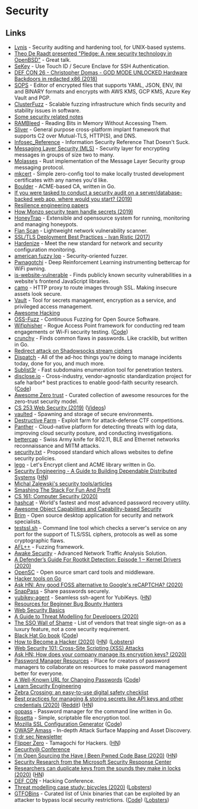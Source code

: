 # Security

## Links

- [Lynis](https://github.com/CISOfy/lynis) - Security auditing and hardening tool, for UNIX-based systems.
- [Theo De Raadt presented "Pledge: A new security technology in OpenBSD"](https://www.youtube.com/watch?v=F_7S1eqKsFk) - Great talk.
- [SeKey](https://github.com/ntrippar/sekey) - Use Touch ID / Secure Enclave for SSH Authentication.
- [DEF CON 26 - Christopher Domas - GOD MODE UNLOCKED Hardware Backdoors in redacted x86 (2018)](https://www.youtube.com/watch?v=jmTwlEh8L7g)
- [SOPS](https://github.com/mozilla/sops) - Editor of encrypted files that supports YAML, JSON, ENV, INI and BINARY formats and encrypts with AWS KMS, GCP KMS, Azure Key Vault and PGP.
- [ClusterFuzz](https://github.com/google/clusterfuzz) - Scalable fuzzing infrastructure which finds security and stability issues in software.
- [Some security related notes](https://github.com/jaybosamiya/security-notes)
- [RAMBleed](https://rambleed.com/) - Reading Bits in Memory Without Accessing Them.
- [Sliver](https://github.com/BishopFox/sliver) - General purpose cross-platform implant framework that supports C2 over Mutual-TLS, HTTP(S), and DNS.
- [Infosec_Reference](https://github.com/rmusser01/Infosec_Reference) - Information Security Reference That Doesn't Suck.
- [Messaging Layer Security (MLS)](https://messaginglayersecurity.rocks/) - Security layer for encrypting messages in groups of size two to many.
- [Molasses](https://github.com/trailofbits/molasses) - Rust implementation of the Message Layer Security group messaging protocol.
- [mkcert](https://github.com/FiloSottile/mkcert) - Simple zero-config tool to make locally trusted development certificates with any names you'd like.
- [Boulder](https://github.com/letsencrypt/boulder) - ACME-based CA, written in Go.
- [If you were tasked to conduct a security audit on a server/database-backed web app, where would you start? (2019)](https://dev.to/ben/if-you-were-tasked-to-conduct-a-security-audit-on-a-server-database-backed-web-app-where-would-you-start-573o)
- [Resilience engineering papers](https://github.com/lorin/resilience-engineering)
- [How Monzo security team handle secrets (2019)](https://monzo.com/blog/2019/10/11/how-our-security-team-handle-secrets)
- [HoneyTrap](https://github.com/honeytrap/honeytrap) - Extensible and opensource system for running, monitoring and managing honeypots.
- [Flan Scan](https://github.com/cloudflare/flan) - Lightweight network vulnerability scanner.
- [SSL/TLS Deployment Best Practices - Ivan Ristic (2017)](https://www.youtube.com/watch?v=AYNtH7JMlAQ)
- [Hardenize](https://www.hardenize.com/) - Meet the new standard for network and security configuration monitoring.
- [american fuzzy lop](https://github.com/google/AFL) - Security-oriented fuzzer.
- [Pwnagotchi](https://github.com/evilsocket/pwnagotchi) - Deep Reinforcement Learning instrumenting bettercap for WiFi pwning.
- [is-website-vulnerable](https://github.com/lirantal/is-website-vulnerable) - Finds publicly known security vulnerabilities in a website's frontend JavaScript libraries.
- [camo](https://github.com/atmos/camo) - HTTP proxy to route images through SSL. Making insecure assets look secure.
- [Vault](https://github.com/hashicorp/vault) - Tool for secrets management, encryption as a service, and privileged access management.
- [Awesome Hacking](https://github.com/Hack-with-Github/Awesome-Hacking)
- [OSS-Fuzz](https://github.com/google/oss-fuzz) - Continuous Fuzzing for Open Source Software.
- [Wifiphisher](https://wifiphisher.org/) - Rogue Access Point framework for conducting red team engagements or Wi-Fi security testing. ([Code](https://github.com/wifiphisher/wifiphisher))
- [crunchy](https://github.com/muesli/crunchy) - Finds common flaws in passwords. Like cracklib, but written in Go.
- [Redirect attack on Shadowsocks stream ciphers](https://github.com/edwardz246003/shadowsocks)
- [Dispatch](https://github.com/Netflix/dispatch) - All of the ad-hoc things you're doing to manage incidents today, done for you, and much more.
- [Sublist3r](https://github.com/aboul3la/Sublist3r) - Fast subdomains enumeration tool for penetration testers.
- [disclose.io](https://disclose.io/) - Cross-industry, vendor-agnostic standardization project for safe harbor† best practices to enable good-faith security research. ([Code](https://github.com/disclose/disclose))
- [Awesome Zero trust](https://github.com/pomerium/awesome-zero-trust) - Curated collection of awesome resources for the zero-trust security model.
- [CS 253 Web Security (2019)](https://web.stanford.edu/class/cs253/) ([Videos](https://www.youtube.com/playlist?list=PL1y1iaEtjSYiiSGVlL1cHsXN_kvJOOhu-))
- [vaulted](https://github.com/miquella/vaulted) - Spawning and storage of secure environments.
- [Destructive Farm](https://github.com/DestructiveVoice/DestructiveFarm) - Exploit farm for attack-defense CTF competitions.
- [Panther](https://github.com/panther-labs/panther) - Cloud-native platform for detecting threats with log data, improving cloud security posture, and conducting investigations.
- [bettercap](https://github.com/bettercap/bettercap) - Swiss Army knife for 802.11, BLE and Ethernet networks reconnaissance and MITM attacks.
- [security.txt](https://securitytxt.org/) - Proposed standard which allows websites to define security policies.
- [lego](https://github.com/go-acme/lego) - Let's Encrypt client and ACME library written in Go.
- [Security Engineering - A Guide to Building Dependable Distributed Systems](https://www.cl.cam.ac.uk/~rja14/book.html) ([HN](https://news.ycombinator.com/item?id=22785498))
- [Michal Zalewski's security tools/articles](https://lcamtuf.coredump.cx/)
- [Smashing The Stack For Fun And Profit](http://www-inst.eecs.berkeley.edu/~cs161/fa08/papers/stack_smashing.pdf)
- [CS 161: Computer Security (2020)](http://www-inst.eecs.berkeley.edu/~cs161/sp20/)
- [hashcat](https://github.com/hashcat/hashcat) - World's fastest and most advanced password recovery utility.
- [Awesome Object Capabilities and Capability-based Security](https://github.com/dckc/awesome-ocap)
- [Brim](https://github.com/brimsec/brim) - Open source desktop application for security and network specialists.
- [testssl.sh](https://github.com/drwetter/testssl.sh) - Command line tool which checks a server's service on any port for the support of TLS/SSL ciphers, protocols as well as some cryptographic flaws.
- [AFL++](https://github.com/AFLplusplus/AFLplusplus) - Fuzzing framework.
- [Awake Security](https://awakesecurity.com/) - Advanced Network Traffic Analysis Solution.
- [A Defender’s Guide For Rootkit Detection: Episode 1 – Kernel Drivers (2020)](https://labs.jumpsec.com/2020/04/20/a-defenders-guide-for-rootkit-detection-episode-1-kernel-drivers/?preview=true)
- [OpenSC](https://github.com/OpenSC/OpenSC) - Open source smart card tools and middleware.
- [Hacker tools on Go](https://github.com/dreddsa5dies/goHackTools)
- [Ask HN: Any good FOSS alternative to Google's reCAPTCHA? (2020)](https://news.ycombinator.com/item?id=23089599)
- [SnapPass](https://github.com/pinterest/snappass) - Share passwords securely.
- [yubikey-agent](https://github.com/FiloSottile/yubikey-agent) - Seamless ssh-agent for YubiKeys. ([HN](https://news.ycombinator.com/item?id=23130053))
- [Resources for Beginner Bug Bounty Hunters](https://github.com/nahamsec/Resources-for-Beginner-Bug-Bounty-Hunters)
- [Web Security Basics](https://github.com/vasanthk/web-security-basics)
- [A Guide to Threat Modelling for Developers (2020)](https://martinfowler.com/articles/agile-threat-modelling.html)
- [The SSO Wall of Shame](https://sso.tax/) - List of vendors that treat single sign-on as a luxury feature, not a core security requirement.
- [Black Hat Go book](https://nostarch.com/blackhatgo) ([Code](https://github.com/blackhat-go/bhg))
- [How to Become a Hacker (2020)](https://zalberico.com/essay/2020/04/19/how-to-become-a-hacker.html) ([HN](https://news.ycombinator.com/item?id=23377186)) ([Lobsters](https://lobste.rs/s/lsrbch/how_become_hacker))
- [Web Security 101: Cross-Site Scripting (XSS) Attacks](https://victorzhou.com/blog/xss/)
- [Ask HN: How does your company manage its encryption keys? (2020)](https://news.ycombinator.com/item?id=23390966)
- [Password Manager Resources](https://github.com/apple/password-manager-resources) - Place for creators of password managers to collaborate on resources to make password management better for everyone.
- [A Well-Known URL for Changing Passwords](https://wicg.github.io/change-password-url/) ([Code](https://github.com/WICG/change-password-url))
- [Learn Security Engineering](https://github.com/veeral-patel/learn-security-engineering)
- [Zebra Crossing: an easy-to-use digital safety checklist](https://github.com/narwhalacademy/zebra-crossing)
- [Best practices for managing & storing secrets like API keys and other credentials (2020)](https://blog.gitguardian.com/secrets-api-management/) ([Reddit](https://www.reddit.com/r/programming/comments/h7kmff/best_practices_for_managing_storing_secrets_like/)) ([HN](https://news.ycombinator.com/item?id=23500462))
- [gopass](https://github.com/gopasspw/gopass) - Password manager for the command line written in Go.
- [Rosetta](https://github.com/polydawn/rosetta) - Simple, scriptable file encryption tool.
- [Mozilla SSL Configuration Generator](https://ssl-config.mozilla.org/) ([Code](https://github.com/mozilla/ssl-config-generator))
- [OWASP Amass](https://github.com/OWASP/Amass) - In-depth Attack Surface Mapping and Asset Discovery.
- [tl;dr sec Newsletter](https://tldrsec.com/)
- [Flipper Zero](https://flipperzero.one/) - Tamagochi for Hackers. ([HN](https://news.ycombinator.com/item?id=23996733))
- [Security@ Conference](https://www.hackerone.com/security-at)
- [I'm Open Sourcing the Have I Been Pwned Code Base (2020)](https://www.troyhunt.com/im-open-sourcing-the-have-i-been-pwned-code-base/) ([HN](https://news.ycombinator.com/item?id=24079682))
- [Security Research from the Microsoft Security Response Center](https://github.com/microsoft/MSRC-Security-Research)
- [Researchers can duplicate keys from the sounds they make in locks (2020)](https://kottke.org/20/08/researchers-can-duplicate-keys-from-the-sounds-they-make-in-locks) ([HN](https://news.ycombinator.com/item?id=24205833))
- [DEF CON](https://defcon.org/) - Hacking Conference.
- [Threat modelling case study: bicycles (2020)](http://calpaterson.com/bicycle-threat-model.html) ([Lobsters](https://lobste.rs/s/v1egoc/threat_modelling_case_study_bicycles))
- [GTFOBins](https://gtfobins.github.io/) - Curated list of Unix binaries that can be exploited by an attacker to bypass local security restrictions. ([Code](https://github.com/GTFOBins/GTFOBins.github.io)) ([Lobsters](https://lobste.rs/s/qtb9da/gtfobins))